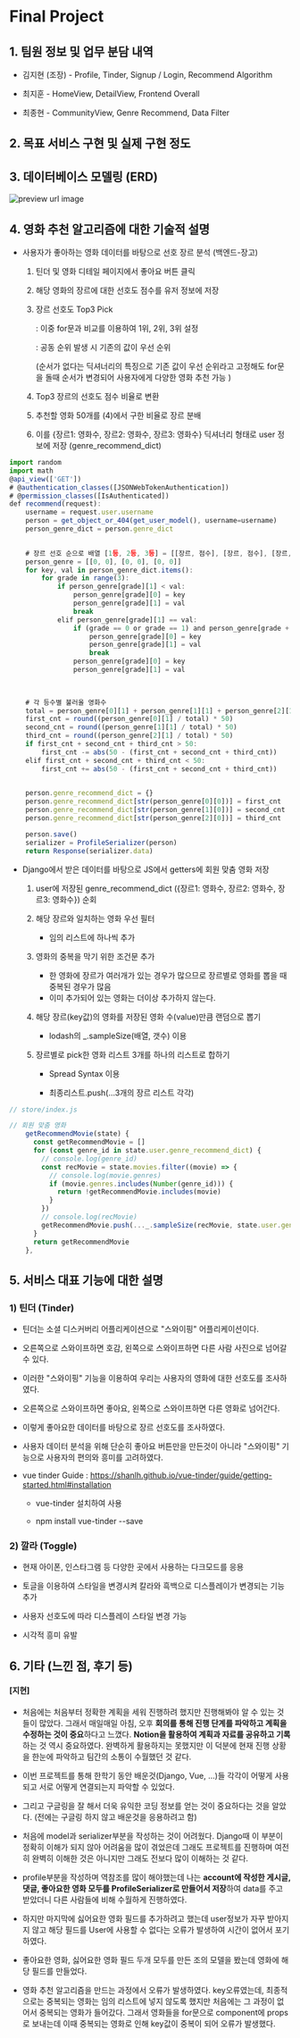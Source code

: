 # Final Project

## 1. 팀원 정보 및 업무 분담 내역

* 김지현 (조장) - Profile, Tinder, Signup / Login, Recommend Algorithm

* 최지훈 - HomeView, DetailView, Frontend Overall

* 최종현 - CommunityView, Genre Recommend, Data Filter



## 2. 목표 서비스 구현 및 실제 구현 정도



## 3. 데이터베이스 모델링 (ERD)

![preview url image](README_jihyun/00e97b6ed6d458fca0b853c323bc98004d344ffb.png)





## 4. 영화 추천 알고리즘에 대한 기술적 설명

* 사용자가 좋아하는 영화 데이터를 바탕으로 선호 장르 분석 (백엔드-장고)
  
  1. 틴더 및 영화 디테일 페이지에서 좋아요 버튼 클릭 
  
  2. 해당 영화의 장르에 대한 선호도 점수를 유저 정보에 저장
  
  3. 장르 선호도 Top3 Pick 
     
     : 이중 for문과 비교를 이용하여 1위, 2위, 3위 설정
     
     : 공동 순위 발생 시 기존의 값이 우선 순위
     
      (순서가 없다는 딕셔너리의 특징으로 기존 값이 우선 순위라고 고정해도 for문을 돌때 순서가 변경되어 사용자에게 다양한 영화 추천 가능 )
  
  4. Top3 장르의 선호도 점수 비율로 변환
  
  5. 추천할 영화 50개를 (4)에서 구한 비율로 장르 분배
  
  6. 이를 {장르1: 영화수, 장르2: 영화수, 장르3: 영화수} 딕셔너리 형태로 user 정보에 저장 (genre_recommend_dict)

```javascript
import random
import math
@api_view(['GET'])
# @authentication_classes([JSONWebTokenAuthentication])
# @permission_classes([IsAuthenticated])
def recommend(request):
    username = request.user.username
    person = get_object_or_404(get_user_model(), username=username)
    person_genre_dict = person.genre_dict
    

    # 장르 선호 순으로 배열 [1등, 2등, 3등] = [[장르, 점수], [장르, 점수], [장르, 점수]]
    person_genre = [[0, 0], [0, 0], [0, 0]]
    for key, val in person_genre_dict.items():
        for grade in range(3):
            if person_genre[grade][1] < val:
                person_genre[grade][0] = key
                person_genre[grade][1] = val
                break
            elif person_genre[grade][1] == val:
                if (grade == 0 or grade == 1) and person_genre[grade + 1][1] != val:
                    person_genre[grade][0] = key
                    person_genre[grade][1] = val
                    break
                person_genre[grade][0] = key
                person_genre[grade][1] = val
               

    
    # 각 등수별 불러올 영화수
    total = person_genre[0][1] + person_genre[1][1] + person_genre[2][1]
    first_cnt = round((person_genre[0][1] / total) * 50)
    second_cnt = round((person_genre[1][1] / total) * 50)
    third_cnt = round((person_genre[2][1] / total) * 50)
    if first_cnt + second_cnt + third_cnt > 50:
        first_cnt -= abs(50 - (first_cnt + second_cnt + third_cnt))
    elif first_cnt + second_cnt + third_cnt < 50:
        first_cnt += abs(50 - (first_cnt + second_cnt + third_cnt))
    

    person.genre_recommend_dict = {}
    person.genre_recommend_dict[str(person_genre[0][0])] = first_cnt
    person.genre_recommend_dict[str(person_genre[1][0])] = second_cnt
    person.genre_recommend_dict[str(person_genre[2][0])] = third_cnt

    person.save()
    serializer = ProfileSerializer(person)
    return Response(serializer.data)
```

* Django에서 받은 데이터를 바탕으로 JS에서 getters에 회원 맞춤 영화 저장
  
  1. user에 저장된 genre_recommend_dict ({장르1: 영화수, 장르2: 영화수, 장르3: 영화수}) 순회
  
  2. 해당 장르와 일치하는 영화 우선 필터 
     
     - 임의 리스트에 하나씩 추가
  
  3. 영화의 중복을 막기 위한 조건문 추가
     
     * 한 영화에 장르가 여러개가 있는 경우가 많으므로 장르별로 영화를 뽑을 때 중복된 경우가 많음
     - 이미 추가되어 있는 영화는 더이상 추가하지 않는다.
  
  4. 해당 장르(key값)의 영화를 저장된 영화 수(value)만큼 랜덤으로 뽑기
     
     - lodash의 _.sampleSize(배열, 갯수) 이용
  
  5. 장르별로 pick한 영화 리스트 3개를 하나의 리스트로 합하기
     
     - Spread Syntax 이용
     
     - 최종리스트.push(...3개의 장르 리스트 각각)

```javascript
// store/index.js

// 회원 맞춤 영화
    getRecommendMovie(state) {
      const getRecommendMovie = []
      for (const genre_id in state.user.genre_recommend_dict) {
        // console.log(genre_id)
        const recMovie = state.movies.filter((movie) => {
          // console.log(movie.genres)
          if (movie.genres.includes(Number(genre_id))) {
            return !getRecommendMovie.includes(movie)
          }
        })
        // console.log(recMovie)
        getRecommendMovie.push(..._.sampleSize(recMovie, state.user.genre_recommend_dict[genre_id]))
      }
      return getRecommendMovie
    },
```





## 5. 서비스 대표 기능에 대한 설명

### 1) 틴더 (Tinder)

* 틴더는 소셜 디스커버리 어플리케이션으로 "스와이핑" 어플리케이션이다.

* 오른쪽으로 스와이프하면 호감, 왼쪽으로 스와이프하면 다른 사람 사진으로 넘어갈 수 있다.

* 이러한 "스와이핑" 기능을 이용하여 우리는 사용자의 영화에 대한 선호도를 조사하였다.

* 오른쪽으로 스와이프하면 좋아요, 왼쪽으로 스와이프하면 다른 영화로 넘어간다.

* 이렇게 좋아요한 데이터를 바탕으로 장르 선호도를 조사하였다.

* 사용자 데이터 분석을 위해 단순히 좋아요 버튼만을 만든것이 아니라 "스와이핑" 기능으로 사용자의 편의와 흥미를 고려하였다.

* vue tinder Guide : https://shanlh.github.io/vue-tinder/guide/getting-started.html#installation
  
  * vue-tinder 설치하여 사용
  
  * npm install vue-tinder --save

 

### 2) 깔라 (Toggle)

* 현재 아이폰, 인스타그램 등 다양한 곳에서 사용하는 다크모드를 응용

* 토글을 이용하여 스타일을 변경시켜 칼라와 흑백으로 디스플레이가 변경되는 기능 추가

* 사용자 선호도에 따라 디스플레이 스타일 변경 가능

* 시각적 흥미 유발



## 6. 기타 (느낀 점, 후기 등)

#### [지현]

* 처음에는 처음부터 정확한 계획을 세워 진행하려 했지만 진행해봐야 알 수 있는 것들이 많았다. 그래서 매일매일 아침, 오후 **회의를 통해 진행 단계를 파악하고 계획을 수정하는 것이 중요**하다고 느꼈다. **Notion을 활용하여 계획과 자료를 공유하고 기록**하는 것 역시 중요하였다. 완벽하게 활용하지는 못했지만 이 덕분에 현재 진행 상황을 한눈에 파악하고 팀간의 소통이 수월했던 것 같다. 

* 이번 프로젝트를 통해 한학기 동안 배운것(Django, Vue, ...)들 각각이 어떻게 사용되고 서로 어떻게 연결되는지 파악할 수 있었다.

* 그리고 구글링을 잘 해서 더욱 유익한 코딩 정보를 얻는 것이 중요하다는 것을 알았다. (전에는 구글링 하지 않고 배운것을 응용하려고 함)

* 처음에 model과 serializer부분을 작성하는 것이 어려웠다. Django때 이 부분이 정확히 이해가 되지 않아 어려움을 많이 겪었은데 그래도 프로젝트를 진행하며 여전히 완벽히 이해한 것은 아니지만 그래도 전보다 많이 이해하는 것 같다.

* profile부분을 작성하며 역참조를 많이 해야했는데 나는 **account에 작성한 게시글, 댓글, 좋아요한 영화 모두를 ProfileSerializer로 만들어서 저장**하여 data를 주고 받았더니 다른 사람들에 비해 수월하게 진행하였다. 

* 하지만 마지막에 싫어요한 영화 필드를 추가하려고 했는데 user정보가 자꾸 받아지지 않고 해당 필드를 User에 사용할 수 없다는 오류가 발생하여 시간이 없어서 포기하였다.

* 좋아요한 영화, 싫어요한 영화 필드 두개 모두를 만든 조의 모델을 봤는데 영화에 해당 필드를 만들었다.  

* 영화 추천 알고리즘을 만드는 과정에서 오류가 발생하였다. key오류였는데,  최종적으로는 중복되는 영화는 임의 리스트에 넣지 않도록 했지만 처음에는 그 과정이 없어서 중복되는 영화가 들어갔다. 그래서 영화들을 for문으로 component에 props로 보내는데 이때 중복되는 영화로 인해 key값이 중복이 되어 오류가 발생했다.

